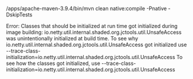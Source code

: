 /apps/apache-maven-3.9.4/bin/mvn clean native:compile -Pnative -DskipTests


Error: Classes that should be initialized at run time got initialized during image building:
 io.netty.util.internal.shaded.org.jctools.util.UnsafeAccess was unintentionally initialized at build time. To see why io.netty.util.internal.shaded.org.jctools.util.UnsafeAccess got initialized use --trace-class-initialization=io.netty.util.internal.shaded.org.jctools.util.UnsafeAccess
To see how the classes got initialized, use --trace-class-initialization=io.netty.util.internal.shaded.org.jctools.util.UnsafeAccess

